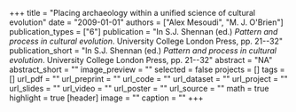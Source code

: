 +++
title = "Placing archaeology within a unified science of cultural evolution"
date = "2009-01-01"
authors = ["Alex Mesoudi", "M. J. O'Brien"]
publication_types = ["6"]
publication = "In S.J. Shennan (ed.) _Pattern and process in cultural evolution_. University College London Press, pp. 21--32"
publication_short = "In S.J. Shennan (ed.) _Pattern and process in cultural evolution_. University College London Press, pp. 21--32"
abstract = "NA"
abstract_short = ""
image_preview = ""
selected = false
projects = []
tags = []
url_pdf = ""
url_preprint = ""
url_code = ""
url_dataset = ""
url_project = ""
url_slides = ""
url_video = ""
url_poster = ""
url_source = ""
math = true
highlight = true
[header]
image = ""
caption = ""
+++
